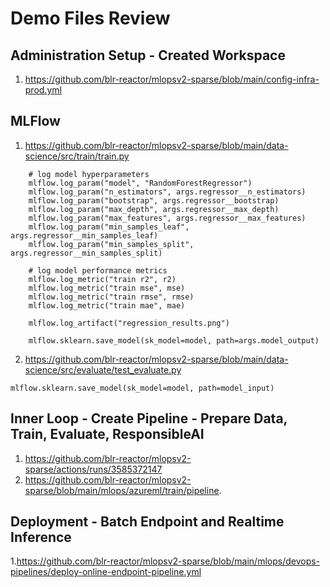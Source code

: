# Demo Files Review

## Administration Setup - Created Workspace

1. https://github.com/blr-reactor/mlopsv2-sparse/blob/main/config-infra-prod.yml



## MLFlow

1. https://github.com/blr-reactor/mlopsv2-sparse/blob/main/data-science/src/train/train.py
```
    # log model hyperparameters
    mlflow.log_param("model", "RandomForestRegressor")
    mlflow.log_param("n_estimators", args.regressor__n_estimators)
    mlflow.log_param("bootstrap", args.regressor__bootstrap)
    mlflow.log_param("max_depth", args.regressor__max_depth)
    mlflow.log_param("max_features", args.regressor__max_features)
    mlflow.log_param("min_samples_leaf", args.regressor__min_samples_leaf)
    mlflow.log_param("min_samples_split", args.regressor__min_samples_split)
```

```
    # log model performance metrics
    mlflow.log_metric("train r2", r2)
    mlflow.log_metric("train mse", mse)
    mlflow.log_metric("train rmse", rmse)
    mlflow.log_metric("train mae", mae)
    
    mlflow.log_artifact("regression_results.png")
    
    mlflow.sklearn.save_model(sk_model=model, path=args.model_output)
```

2. https://github.com/blr-reactor/mlopsv2-sparse/blob/main/data-science/src/evaluate/test_evaluate.py

```
mlflow.sklearn.save_model(sk_model=model, path=model_input)
```


## Inner Loop - Create Pipeline - Prepare Data, Train, Evaluate, ResponsibleAI

1. https://github.com/blr-reactor/mlopsv2-sparse/actions/runs/3585372147
2. https://github.com/blr-reactor/mlopsv2-sparse/blob/main/mlops/azureml/train/pipeline.



## Deployment - Batch Endpoint and Realtime Inference

1.https://github.com/blr-reactor/mlopsv2-sparse/blob/main/mlops/devops-pipelines/deploy-online-endpoint-pipeline.yml
